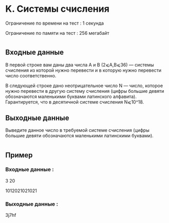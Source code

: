 # K. Системы счисления
Ограничение по времени на тест : 1 секунда

Ограничение по памяти на тест : 256 мегабайт

#

## Входные данные
В первой строке вам даны два числа A и B (2⩽A,B⩽36) — системы счисления из которой нужно перевести и в которую нужно перевести число соответственно.

В следующей строке дано неотрицательное число N — число, которое нужно перевести в другую систему счисления (цифры большие девяти обозначаются маленькими буквами латинского алфавита). Гарантируется, что в десятичной системе счисления N⩽10^18.

## Выходные данные
Выведите данное число в требуемой системе счисления (цифры большие девяти обозначаются маленькими латинскими буквами).

#

## Пример

### Входные данные :
3 20

1012021021021
### Выходные данные :
3j7hf